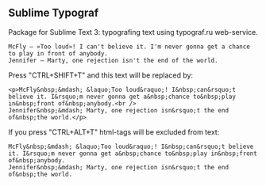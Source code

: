 ## Sublime Typograf

Package for Sublime Text 3: typografing text using typograf.ru web-service.

```
McFly — «Too loud»! I can't believe it. I'm never gonna get a chance to play in front of anybody.
Jennifer — Marty, one rejection isn't the end of the world.
```

Press "CTRL+SHIFT+T" and this text will be replaced by:
```
<p>McFly&nbsp;&mdash; &laquo;Too loud&raquo;! I&nbsp;can&rsquo;t believe it. I&rsquo;m never gonna get a&nbsp;chance to&nbsp;play in&nbsp;front of&nbsp;anybody.<br />
Jennifer&nbsp;&mdash; Marty, one rejection isn&rsquo;t the end of&nbsp;the world.</p>
```

If you press "CTRL+ALT+T" html-tags will be excluded from text:
```
McFly&nbsp;&mdash; &laquo;Too loud&raquo;! I&nbsp;can&rsquo;t believe it. I&rsquo;m never gonna get a&nbsp;chance to&nbsp;play in&nbsp;front of&nbsp;anybody.
Jennifer&nbsp;&mdash; Marty, one rejection isn&rsquo;t the end of&nbsp;the world.
```